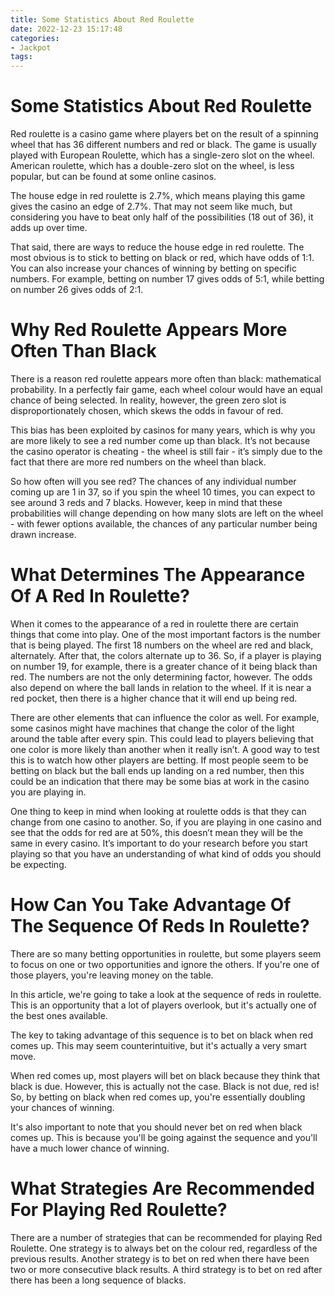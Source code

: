 ```yaml
---
title: Some Statistics About Red Roulette
date: 2022-12-23 15:17:48
categories:
- Jackpot
tags:
---
```



#  Some Statistics About Red Roulette

Red roulette is a casino game where players bet on the result of a spinning wheel that has 36 different numbers and red or black. The game is usually played with European Roulette, which has a single-zero slot on the wheel. American roulette, which has a double-zero slot on the wheel, is less popular, but can be found at some online casinos.

The house edge in red roulette is 2.7%, which means playing this game gives the casino an edge of 2.7%. That may not seem like much, but considering you have to beat only half of the possibilities (18 out of 36), it adds up over time.

That said, there are ways to reduce the house edge in red roulette. The most obvious is to stick to betting on black or red, which have odds of 1:1. You can also increase your chances of winning by betting on specific numbers. For example, betting on number 17 gives odds of 5:1, while betting on number 26 gives odds of 2:1.

#  Why Red Roulette Appears More Often Than Black

There is a reason red roulette appears more often than black: mathematical probability. In a perfectly fair game, each wheel colour would have an equal chance of being selected. In reality, however, the green zero slot is disproportionately chosen, which skews the odds in favour of red.

This bias has been exploited by casinos for many years, which is why you are more likely to see a red number come up than black. It’s not because the casino operator is cheating - the wheel is still fair - it’s simply due to the fact that there are more red numbers on the wheel than black.

So how often will you see red? The chances of any individual number coming up are 1 in 37, so if you spin the wheel 10 times, you can expect to see around 3 reds and 7 blacks. However, keep in mind that these probabilities will change depending on how many slots are left on the wheel - with fewer options available, the chances of any particular number being drawn increase.

#  What Determines The Appearance Of A Red In Roulette?

When it comes to the appearance of a red in roulette there are certain things that come into play. One of the most important factors is the number that is being played. The first 18 numbers on the wheel are red and black, alternately. After that, the colors alternate up to 36. So, if a player is playing on number 19, for example, there is a greater chance of it being black than red. The numbers are not the only determining factor, however. The odds also depend on where the ball lands in relation to the wheel. If it is near a red pocket, then there is a higher chance that it will end up being red.

There are other elements that can influence the color as well. For example, some casinos might have machines that change the color of the light around the table after every spin. This could lead to players believing that one color is more likely than another when it really isn’t. A good way to test this is to watch how other players are betting. If most people seem to be betting on black but the ball ends up landing on a red number, then this could be an indication that there may be some bias at work in the casino you are playing in.

One thing to keep in mind when looking at roulette odds is that they can change from one casino to another. So, if you are playing in one casino and see that the odds for red are at 50%, this doesn’t mean they will be the same in every casino. It’s important to do your research before you start playing so that you have an understanding of what kind of odds you should be expecting.

#  How Can You Take Advantage Of The Sequence Of Reds In Roulette?

There are so many betting opportunities in roulette, but some players seem to focus on one or two opportunities and ignore the others. If you're one of those players, you're leaving money on the table.

In this article, we're going to take a look at the sequence of reds in roulette. This is an opportunity that a lot of players overlook, but it's actually one of the best ones available.

The key to taking advantage of this sequence is to bet on black when red comes up. This may seem counterintuitive, but it's actually a very smart move.

When red comes up, most players will bet on black because they think that black is due. However, this is actually not the case. Black is not due, red is! So, by betting on black when red comes up, you're essentially doubling your chances of winning.

It's also important to note that you should never bet on red when black comes up. This is because you'll be going against the sequence and you'll have a much lower chance of winning.

#  What Strategies Are Recommended For Playing Red Roulette?

There are a number of strategies that can be recommended for playing Red Roulette. One strategy is to always bet on the colour red, regardless of the previous results. Another strategy is to bet on red when there have been two or more consecutive black results. A third strategy is to bet on red after there has been a long sequence of blacks.